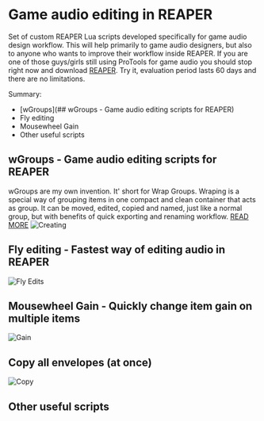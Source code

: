 
# Game audio editing in REAPER

Set of custom REAPER Lua scripts developed specifically for game audio design workflow. This will help primarily to game audio designers, but also to anyone who wants to improve their workflow inside REAPER. If you are one of those guys/girls still using ProTools for game audio you should stop right now and download [REAPER](https://www.reaper.fm/download.php). Try it, evaluation period lasts 60 days and there are no limitations.

Summary:
- [wGroups](## wGroups - Game audio editing scripts for REAPER)
- Fly editing
- Mousewheel Gain
- Other useful scripts

## wGroups - Game audio editing scripts for REAPER

wGroups are my own invention. It' short for Wrap Groups. Wraping is a special way of grouping items in one compact and clean container that acts as group. It can be moved, edited, copied and named, just like a normal group, but with benefits of quick exporting and renaming workflow.
[READ MORE](https://github.com/nikolalkc/nikolalkc_reaper_scripts/wiki/wGroups)
![Creating](https://raw.githubusercontent.com/nikolalkc/nikolalkc_reaper_scripts/master/WikiImages/02%20-%20creating.gif)




## Fly editing - Fastest way of editing audio in REAPER
![Fly Edits](https://github.com/nikolalkc/nikolalkc_reaper_scripts/blob/master/WikiImages/08-flying.gif?raw=true)

## Mousewheel Gain - Quickly change item gain on multiple items
![Gain](https://github.com/nikolalkc/nikolalkc_reaper_scripts/blob/master/WikiImages/07-gain.gif?raw=true)

## Copy all envelopes (at once)
![Copy](https://github.com/nikolalkc/nikolalkc_reaper_scripts/blob/master/WikiImages/09-emtpy_auto.gif?raw=true)

## Other useful scripts
